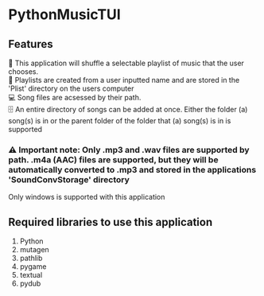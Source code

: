 # PythonMusicTUI

## Features
🎵 This application will shuffle a selectable playlist of music that the user chooses.  
📃 Playlists are created from a user inputted name and are stored in the 'Plist' directory on the users computer  
💻 Song files are acsessed by their path.   
🗄️ An entire directory of songs can be added at once. Either the folder (a) song(s) is in or the parent folder of the folder that (a) song(s) is in is supported   
### ⚠️ Important note: Only .mp3 and .wav files are supported by path. .m4a (AAC) files are supported, but they will be automatically converted to .mp3 and stored in the applications 'SoundConvStorage' directory  
Only windows is supported with this application

## Required libraries to use this application  
1. Python
2. mutagen
3. pathlib
4. pygame
5. textual
6. pydub
